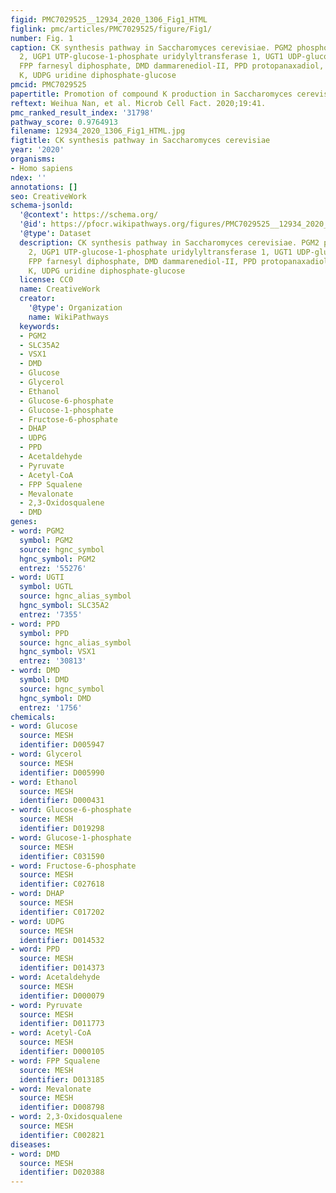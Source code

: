 ```yaml
---
figid: PMC7029525__12934_2020_1306_Fig1_HTML
figlink: pmc/articles/PMC7029525/figure/Fig1/
number: Fig. 1
caption: CK synthesis pathway in Saccharomyces cerevisiae. PGM2 phosphoglucomutase
  2, UGP1 UTP-glucose-1-phosphate uridylyltransferase 1, UGT1 UDP-glucose glucosyltransferase,
  FPP farnesyl diphosphate, DMD dammarenediol-II, PPD protopanaxadiol, CK compound
  K, UDPG uridine diphosphate-glucose
pmcid: PMC7029525
papertitle: Promotion of compound K production in Saccharomyces cerevisiae by glycerol.
reftext: Weihua Nan, et al. Microb Cell Fact. 2020;19:41.
pmc_ranked_result_index: '31798'
pathway_score: 0.9764913
filename: 12934_2020_1306_Fig1_HTML.jpg
figtitle: CK synthesis pathway in Saccharomyces cerevisiae
year: '2020'
organisms:
- Homo sapiens
ndex: ''
annotations: []
seo: CreativeWork
schema-jsonld:
  '@context': https://schema.org/
  '@id': https://pfocr.wikipathways.org/figures/PMC7029525__12934_2020_1306_Fig1_HTML.html
  '@type': Dataset
  description: CK synthesis pathway in Saccharomyces cerevisiae. PGM2 phosphoglucomutase
    2, UGP1 UTP-glucose-1-phosphate uridylyltransferase 1, UGT1 UDP-glucose glucosyltransferase,
    FPP farnesyl diphosphate, DMD dammarenediol-II, PPD protopanaxadiol, CK compound
    K, UDPG uridine diphosphate-glucose
  license: CC0
  name: CreativeWork
  creator:
    '@type': Organization
    name: WikiPathways
  keywords:
  - PGM2
  - SLC35A2
  - VSX1
  - DMD
  - Glucose
  - Glycerol
  - Ethanol
  - Glucose-6-phosphate
  - Glucose-1-phosphate
  - Fructose-6-phosphate
  - DHAP
  - UDPG
  - PPD
  - Acetaldehyde
  - Pyruvate
  - Acetyl-CoA
  - FPP Squalene
  - Mevalonate
  - 2,3-Oxidosqualene
  - DMD
genes:
- word: PGM2
  symbol: PGM2
  source: hgnc_symbol
  hgnc_symbol: PGM2
  entrez: '55276'
- word: UGTI
  symbol: UGTL
  source: hgnc_alias_symbol
  hgnc_symbol: SLC35A2
  entrez: '7355'
- word: PPD
  symbol: PPD
  source: hgnc_alias_symbol
  hgnc_symbol: VSX1
  entrez: '30813'
- word: DMD
  symbol: DMD
  source: hgnc_symbol
  hgnc_symbol: DMD
  entrez: '1756'
chemicals:
- word: Glucose
  source: MESH
  identifier: D005947
- word: Glycerol
  source: MESH
  identifier: D005990
- word: Ethanol
  source: MESH
  identifier: D000431
- word: Glucose-6-phosphate
  source: MESH
  identifier: D019298
- word: Glucose-1-phosphate
  source: MESH
  identifier: C031590
- word: Fructose-6-phosphate
  source: MESH
  identifier: C027618
- word: DHAP
  source: MESH
  identifier: C017202
- word: UDPG
  source: MESH
  identifier: D014532
- word: PPD
  source: MESH
  identifier: D014373
- word: Acetaldehyde
  source: MESH
  identifier: D000079
- word: Pyruvate
  source: MESH
  identifier: D011773
- word: Acetyl-CoA
  source: MESH
  identifier: D000105
- word: FPP Squalene
  source: MESH
  identifier: D013185
- word: Mevalonate
  source: MESH
  identifier: D008798
- word: 2,3-Oxidosqualene
  source: MESH
  identifier: C002821
diseases:
- word: DMD
  source: MESH
  identifier: D020388
---
```

